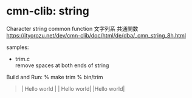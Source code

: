 cmn-clib: string
===============


Character string common function
文字列系 共通関数
https://ityorozu.net/dev/cmn-clib/doc/html/de/dba/_cmn_string_8h.html

samples:  
- trim.c  
remove spaces at both ends of string

Build and Run:
% make trim
% bin/trim
> | Hello world | 
> | Hello world| 
> |Hello world|
